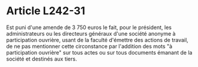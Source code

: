 # Article L242-31

Est puni d'une amende de 3 750 euros le fait, pour le président, les administrateurs ou les directeurs généraux d'une société anonyme à participation ouvrière, usant de la faculté d'émettre des actions de travail, de ne pas mentionner cette circonstance par l'addition des mots "à participation ouvrière" sur tous actes ou sur tous documents émanant de la société et destinés aux tiers.
